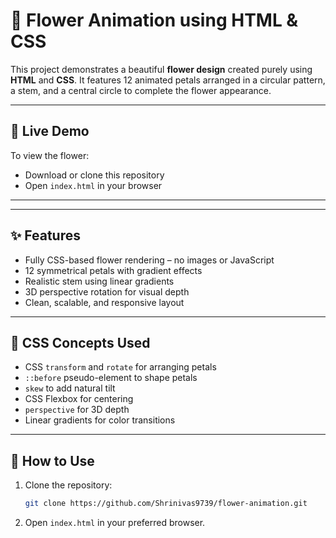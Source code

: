 # 🌼 Flower Animation using HTML & CSS

This project demonstrates a beautiful **flower design** created purely using **HTML** and **CSS**. It features 12 animated petals arranged in a circular pattern, a stem, and a central circle to complete the flower appearance.

---

## 🌺 Live Demo

To view the flower:
- Download or clone this repository
- Open `index.html` in your browser

---


---

## ✨ Features

- Fully CSS-based flower rendering – no images or JavaScript
- 12 symmetrical petals with gradient effects
- Realistic stem using linear gradients
- 3D perspective rotation for visual depth
- Clean, scalable, and responsive layout

---

## 🧠 CSS Concepts Used

- CSS `transform` and `rotate` for arranging petals
- `::before` pseudo-element to shape petals
- `skew` to add natural tilt
- CSS Flexbox for centering
- `perspective` for 3D depth
- Linear gradients for color transitions

---

## 🔧 How to Use

1. Clone the repository:
   ```bash
   git clone https://github.com/Shrinivas9739/flower-animation.git
2. Open `index.html` in your preferred browser.
